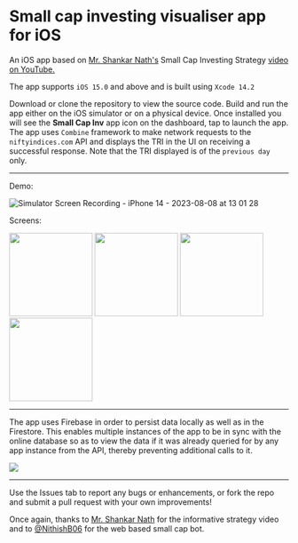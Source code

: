 # Small cap investing visualiser app for iOS 

An iOS app based on [Mr. Shankar Nath's](https://www.youtube.com/@shankarnath) Small Cap Investing Strategy [video on YouTube.](https://www.youtube.com/watch?v=ppxnjQ86T-Q)

The app supports `iOS 15.0` and above and is built using `Xcode 14.2`

Download or clone the repository to view the source code. Build and run the app either on the iOS simulator or on a physical device.
Once installed you will see the **Small Cap Inv** app icon on the dashboard, tap to launch the app.
The app uses `Combine` framework to make network requests to the `niftyindices.com` API and displays the TRI in the UI on receiving a successful response.
Note that the TRI displayed is of the `previous day` only.

---
Demo:

![Simulator Screen Recording - iPhone 14 - 2023-08-08 at 13 01 28](https://github.com/anupdsouza/ios-smallcap-investing-visualiser/assets/103429618/7c4d469d-2dad-4b97-972c-82919d1dad5b)


Screens:

<img src="https://github.com/anupdsouza/ios-smallcap-investing-visualiser/assets/103429618/8e95394b-0bce-4ecb-b0cc-c45ad7e7bb21" width="150">
<img src="https://github.com/anupdsouza/ios-smallcap-investing-visualiser/assets/103429618/498b7cb9-3194-44f9-87a0-dd150d46d232" width="150">
<img src="https://github.com/anupdsouza/ios-smallcap-investing-visualiser/assets/103429618/e1033b68-5882-455f-85e7-deba044d3bc9" width="150">
<img src="https://github.com/anupdsouza/ios-smallcap-investing-visualiser/assets/103429618/67e83dd4-2a65-4d2d-b59a-76a130ec5b6e" width="150">

---
The app uses Firebase in order to persist data locally as well as in the Firestore. This enables multiple instances of the app to be in sync with the online database so as to view the data if it was already queried for by any app instance from the API, thereby preventing additional calls to it.

<img src="https://github.com/anupdsouza/ios-smallcap-investing-visualiser/assets/103429618/2bf4a4c1-c99e-459c-82fb-b4fb7254f333">

---

Use the Issues tab to report any bugs or enhancements, or fork the repo and submit a pull request with your own improvements!

Once again, thanks to [Mr. Shankar Nath](https://www.youtube.com/@shankarnath) for the informative strategy video and to [@NithishB06](https://github.com/NithishB06) for the web based small cap bot.
